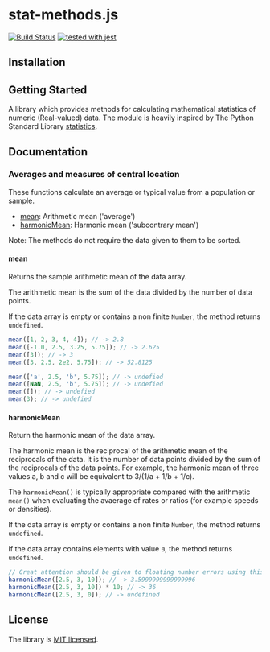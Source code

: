 # stat-methods.js

[![Build Status](https://travis-ci.org/boristane/stat-methods.js.svg?branch=master)](https://travis-ci.org/boristane/stat-methods.js)  [![tested with jest](https://img.shields.io/badge/tested_with-jest-99424f.svg)](https://github.com/facebook/jest)

## Installation

## Getting Started

A library which provides methods for calculating mathematical statistics of numeric (Real-valued) data. The module is heavily inspired by The Python Standard Library [statistics](https://docs.python.org/3/library/statistics.html).

## Documentation

### Averages and measures of central location

These functions calculate an average or typical value from a population or sample.
-   [mean](#mean): Arithmetic mean ('average')
-   [harmonicMean](#harmonicMean): Harmonic mean ('subcontrary mean')

Note: The methods do not require the data given to them to be sorted.

#### mean

Returns the sample arithmetic mean of the data array.

The arithmetic mean is the sum of the data divided by the number of data points.

If the data array is empty or contains a non finite `Number`, the method returns `undefined`.

```js
mean([1, 2, 3, 4, 4]); // -> 2.8
mean([-1.0, 2.5, 3.25, 5.75]); // -> 2.625
mean([3]); // -> 3
mean([3, 2.5, 2e2, 5.75]); // -> 52.8125

mean(['a', 2.5, 'b', 5.75]); // -> undefied
mean([NaN, 2.5, 'b', 5.75]); // -> undefied
mean([]); // -> undefied
mean(3); // -> undefied
```

#### harmonicMean

Return the harmonic mean of the data array.

The harmonic mean is the reciprocal of the arithmetic mean of the reciprocals of the data. It is the number of data points divided by the sum of the reciprocals of the data points. For example, the harmonic mean of three values a, b and c will be equivalent to 3/(1/a + 1/b + 1/c).


The `harmonicMean()` is typically appropriate compared with the arithmetic `mean()` when evaluating the avaerage of rates or ratios (for example speeds or densities).

If the data array is empty or contains a non finite `Number`, the method returns `undefined`.

If the data array contains elements with value `0`, the method returns `undefined`.

```js
// Great attention should be given to floating number errors using this method.
harmonicMean([2.5, 3, 10]); // -> 3.5999999999999996
harmonicMean([2.5, 3, 10]) * 10; // -> 36
harmonicMean([2.5, 3, 0]); // -> undefined
```


## License

The library is [MIT licensed](LICENSE).
